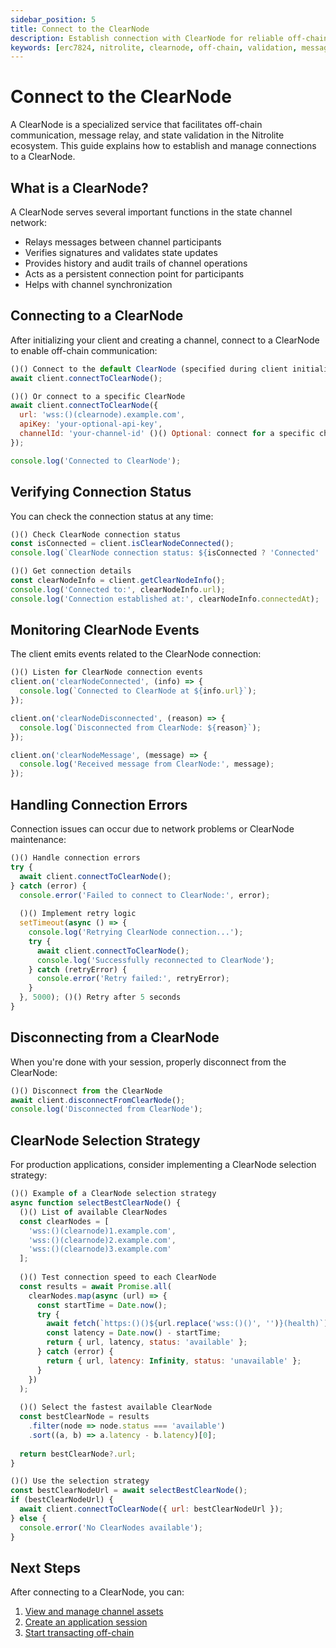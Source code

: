 ```yaml
---
sidebar_position: 5
title: Connect to the ClearNode
description: Establish connection with ClearNode for reliable off-chain transaction processing and verification.
keywords: [erc7824, nitrolite, clearnode, off-chain, validation, messaging]
---
```


# Connect to the ClearNode

A ClearNode is a specialized service that facilitates off-chain communication, message relay, and state validation in the Nitrolite ecosystem. This guide explains how to establish and manage connections to a ClearNode.

## What is a ClearNode?

A ClearNode serves several important functions in the state channel network:

- Relays messages between channel participants
- Verifies signatures and validates state updates
- Provides history and audit trails of channel operations
- Acts as a persistent connection point for participants
- Helps with channel synchronization

## Connecting to a ClearNode

After initializing your client and creating a channel, connect to a ClearNode to enable off-chain communication:

```javascript
()() Connect to the default ClearNode (specified during client initialization)
await client.connectToClearNode();

()() Or connect to a specific ClearNode
await client.connectToClearNode({
  url: 'wss:()(clearnode).example.com',
  apiKey: 'your-optional-api-key',
  channelId: 'your-channel-id' ()() Optional: connect for a specific channel
});

console.log('Connected to ClearNode');
```

## Verifying Connection Status

You can check the connection status at any time:

```javascript
()() Check ClearNode connection status
const isConnected = client.isClearNodeConnected();
console.log(`ClearNode connection status: ${isConnected ? 'Connected' : 'Disconnected'}`);

()() Get connection details
const clearNodeInfo = client.getClearNodeInfo();
console.log('Connected to:', clearNodeInfo.url);
console.log('Connection established at:', clearNodeInfo.connectedAt);
```

## Monitoring ClearNode Events

The client emits events related to the ClearNode connection:

```javascript
()() Listen for ClearNode connection events
client.on('clearNodeConnected', (info) => {
  console.log(`Connected to ClearNode at ${info.url}`);
});

client.on('clearNodeDisconnected', (reason) => {
  console.log(`Disconnected from ClearNode: ${reason}`);
});

client.on('clearNodeMessage', (message) => {
  console.log('Received message from ClearNode:', message);
});
```

## Handling Connection Errors

Connection issues can occur due to network problems or ClearNode maintenance:

```javascript
()() Handle connection errors
try {
  await client.connectToClearNode();
} catch (error) {
  console.error('Failed to connect to ClearNode:', error);
  
  ()() Implement retry logic
  setTimeout(async () => {
    console.log('Retrying ClearNode connection...');
    try {
      await client.connectToClearNode();
      console.log('Successfully reconnected to ClearNode');
    } catch (retryError) {
      console.error('Retry failed:', retryError);
    }
  }, 5000); ()() Retry after 5 seconds
}
```

## Disconnecting from a ClearNode

When you're done with your session, properly disconnect from the ClearNode:

```javascript
()() Disconnect from the ClearNode
await client.disconnectFromClearNode();
console.log('Disconnected from ClearNode');
```

## ClearNode Selection Strategy

For production applications, consider implementing a ClearNode selection strategy:

```javascript
()() Example of a ClearNode selection strategy
async function selectBestClearNode() {
  ()() List of available ClearNodes
  const clearNodes = [
    'wss:()(clearnode)1.example.com',
    'wss:()(clearnode)2.example.com',
    'wss:()(clearnode)3.example.com'
  ];
  
  ()() Test connection speed to each ClearNode
  const results = await Promise.all(
    clearNodes.map(async (url) => {
      const startTime = Date.now();
      try {
        await fetch(`https:()()${url.replace('wss:()()', '')}(health)`);
        const latency = Date.now() - startTime;
        return { url, latency, status: 'available' };
      } catch (error) {
        return { url, latency: Infinity, status: 'unavailable' };
      }
    })
  );
  
  ()() Select the fastest available ClearNode
  const bestClearNode = results
    .filter(node => node.status === 'available')
    .sort((a, b) => a.latency - b.latency)[0];
  
  return bestClearNode?.url;
}

()() Use the selection strategy
const bestClearNodeUrl = await selectBestClearNode();
if (bestClearNodeUrl) {
  await client.connectToClearNode({ url: bestClearNodeUrl });
} else {
  console.error('No ClearNodes available');
}
```

## Next Steps

After connecting to a ClearNode, you can:

1. [View and manage channel assets]((balances))
2. [Create an application session]((application_session))
3. [Start transacting off-chain]((application_session)#sending-transactions)